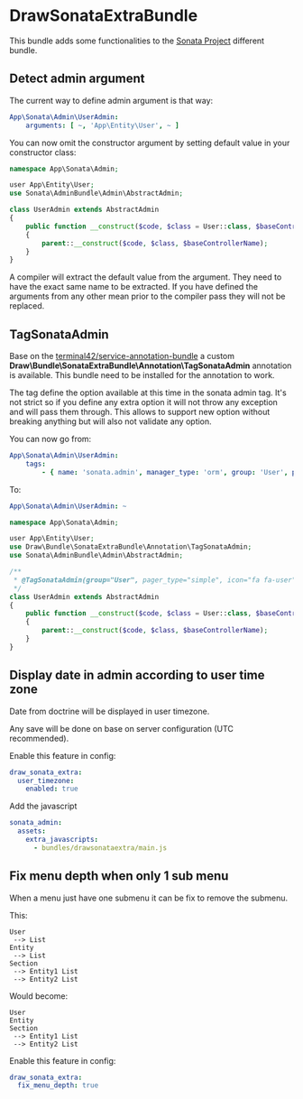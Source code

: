DrawSonataExtraBundle
====================

This bundle adds some functionalities to the [Sonata Project](https://sonata-project.org/) different bundle.

## Detect admin argument

The current way to define admin argument is that way:

```YAML
App\Sonata\Admin\UserAdmin:
    arguments: [ ~, 'App\Entity\User', ~ ]
```

You can now omit the constructor argument by setting default value in your constructor class:

```PHP
namespace App\Sonata\Admin;

user App\Entity\User;
use Sonata\AdminBundle\Admin\AbstractAdmin;

class UserAdmin extends AbstractAdmin
{
    public function __construct($code, $class = User::class, $baseControllerName = null)
    {
        parent::__construct($code, $class, $baseControllerName);
    }
}
```

A compiler will extract the default value from the argument. They need to have the exact same name to be extracted. If
you have defined the arguments from any other mean prior to the compiler pass they will not be replaced.

## TagSonataAdmin

Base on the [terminal42/service-annotation-bundle](https://github.com/terminal42/service-annotation-bundle) a custom
**Draw\Bundle\SonataExtraBundle\Annotation\TagSonataAdmin** annotation is available. This bundle need to be installed
for the annotation to work. 

The tag define the option available at this time in the sonata admin tag. It's not strict so if you define any extra option
it will not throw any exception and will pass them through. This allows to support new option without breaking anything
but will also not validate any option.

You can now go from:

```YAML
App\Sonata\Admin\UserAdmin:
    tags:
        - { name: 'sonata.admin', manager_type: 'orm', group: 'User', pager_type: 'simple', icon: 'fa fa-user' }
```

To:
```YAML
App\Sonata\Admin\UserAdmin: ~
```

```PHP
namespace App\Sonata\Admin;

user App\Entity\User;
use Draw\Bundle\SonataExtraBundle\Annotation\TagSonataAdmin;
use Sonata\AdminBundle\Admin\AbstractAdmin;

/**
 * @TagSonataAdmin(group="User", pager_type="simple", icon="fa fa-user")
 */
class UserAdmin extends AbstractAdmin
{
    public function __construct($code, $class = User::class, $baseControllerName = null)
    {
        parent::__construct($code, $class, $baseControllerName);
    }
}
```

## Display date in admin according to user time zone

Date from doctrine will be displayed in user timezone.

Any save will be done on base on server configuration (UTC recommended).

Enable this feature in config:
```YAML
draw_sonata_extra:
  user_timezone:
    enabled: true
```
Add the javascript
```YAML
sonata_admin:
  assets:
    extra_javascripts:
      - bundles/drawsonataextra/main.js
```

## Fix menu depth when only 1 sub menu

When a menu just have one submenu it can be fix to remove the submenu.

This:
```
User
 --> List
Entity
 --> List
Section
 --> Entity1 List
 --> Entity2 List
```

Would become:
```
User
Entity
Section
 --> Entity1 List
 --> Entity2 List
```

Enable this feature in config:
```YAML
draw_sonata_extra:
  fix_menu_depth: true
```